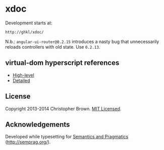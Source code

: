 # xdoc

Development starts at:

    http://ghkl/xdoc/

N.b.: `angular-ui-router@0.2.15` introduces a nasty bug that unnecessarily reloads controllers with old state. Use `0.2.13`.


## virtual-dom hyperscript references

* [High-level](https://github.com/Matt-Esch/virtual-dom/tree/master/virtual-hyperscript)
* [Detailed](https://github.com/Matt-Esch/virtual-dom/blob/master/docs/vnode.md)


## License

Copyright 2013-2014 Christopher Brown. [MIT Licensed](http://opensource.org/licenses/MIT).


## Acknowledgements

Developed while typesetting for [Semantics and Pragmatics](http://semprag.org/) (http://semprag.org/).
